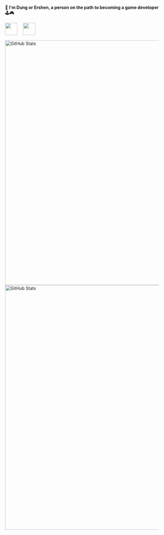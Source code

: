 #### 👋 I'm Dung or Ershen, a person on the path to becoming a game developer 🕹️🎮

<p align="left">
  <a href="https://www.facebook.com/profile.php?id=100005912176152" target="_blank" style="margin-right: 15px; display: inline-block;">
    <img src="https://cdn.simpleicons.org/facebook/1877f2" width="40" height="40">
  </a>
  <a href="https://ershen.itch.io/" target="_blank">
    <img src="https://cdn.simpleicons.org/itchdotio/FF3850" width="40" height="40">
  </a>
</p>

<img src="https://github-readme-stats.vercel.app/api?username=ZunNguyen&theme=radical&hide_border=false&include_all_commits=true&count_private=true&token=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" alt="GitHub Stats" width="800"><br/>
<img src="https://github-readme-streak-stats.herokuapp.com/?user=ZunNguyen&theme=radical&hide_border=false" alt="GitHub Stats" width="800">
